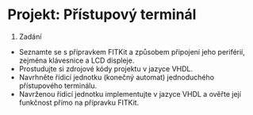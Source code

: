 # Projekt: Přístupový terminál
1. Zadání
- Seznamte se s přípravkem FITKit a způsobem připojení jeho periférií, zejména klávesnice a LCD displeje.
- Prostudujte si zdrojové kódy projektu v jazyce VHDL.
- Navrhněte řídicí jednotku (konečný automat) jednoduchého přístupového terminálu.
- Navrženou řídicí jednotku implementujte v jazyce VHDL a ověřte její funkčnost
přímo na přípravku FITKit.
